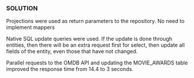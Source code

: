    ### SOLUTION
   
Projections were used as return parameters to the repository. No need to implement mappers

Native SQL update queries were used. If the update is done through entities, then there will be an extra request first for select, then update all fields of the entity, even those that have not changed.

Parallel requests to the OMDB API and updating the MOVIE_AWARDS table improved the response time from 14.4 to 3 seconds.
